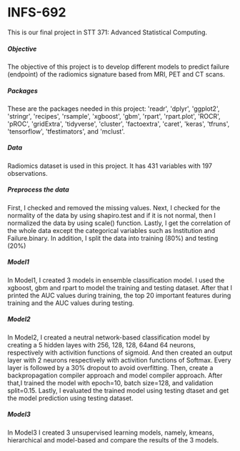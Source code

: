 # INFS-692
This is our final project in STT 371: Advanced Statistical Computing. 
##### Objective
The objective of this project is to develop different models to predict failure (endpoint) of the radiomics signature based from MRI, PET and CT scans. 
##### Packages
These are the packages needed in this project: 'readr', 'dplyr', 'ggplot2', 'stringr', 'recipes', 'rsample', 'xgboost', 'gbm', 'rpart', 'rpart.plot', 'ROCR', 'pROC', 'gridExtra', 'tidyverse', 'cluster', 'factoextra', 'caret', 'keras', 'tfruns', 'tensorflow', 'tfestimators', and 'mclust'.
##### Data
Radiomics dataset is used in this project. It has 431 variables with 197 observations.
##### Preprocess the data
First, I checked and removed the missing values. Next, I checked for the normality of the data by using shapiro.test and if it is not normal, then I normalized the data by using scale() function. Lastly, I get the correlation of the whole data except the categorical variables such as Institution and Failure.binary. In addition, I split the data into training (80%) and testing (20%)
##### Model1
In Model1, I created 3 models in ensemble classification model. I used the xgboost, gbm and rpart to model the training and testing dataset. After that I printed the AUC values during training, the top 20 important features during training and the AUC values during testing.
##### Model2
In Model2, I created a neutral network-based classification model by creating a 5 hidden layes with 256, 128, 128, 64and 64 neurons, respectively with activition functions of sigmoid. And then created an output layer with 2 neurons respectively with activition functions of Softmax. Every layer is followed by a 30% dropout to avoid overfitting. Then, create a backpropagation compiler approach and model compiler approach. After that,I trained the model with epoch=10, batch size=128, and validation split=0.15. Lastly, I evaluated the trained model using testing dtaset and get the model prediction using testing dataset.
##### Model3
In Model3 I created 3 unsupervised learning models, namely, kmeans, hierarchical and model-based and compare the results of the 3 models.
